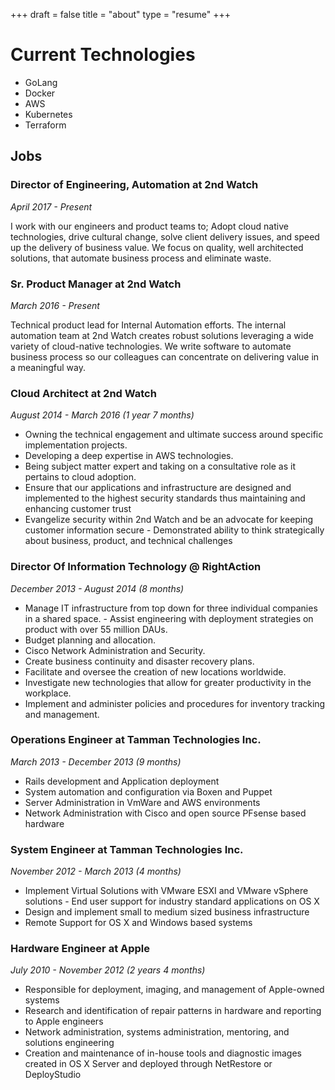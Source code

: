 +++
draft = false
title =  "about"
type = "resume"
+++

# Current Technologies
- GoLang
- Docker
- AWS
- Kubernetes
- Terraform

## Jobs
### Director of Engineering, Automation at 2nd Watch
*April 2017 - Present*

I work with our engineers and product teams to; Adopt cloud native technologies,
drive cultural change, solve client delivery issues, and speed up the delivery of
business value. We focus on quality, well architected solutions, that automate business
process and eliminate waste.

### Sr. Product Manager at 2nd Watch
*March 2016 - Present*

Technical product lead for Internal Automation efforts.
The internal automation team at 2nd Watch creates robust solutions leveraging a wide variety of cloud-native
technologies. We write software to automate business process so our colleagues can concentrate on
delivering value in a meaningful way.

### Cloud Architect at 2nd Watch
*August 2014 - March 2016 (1 year 7 months)*

- Owning the technical engagement and ultimate success around specific implementation projects.
- Developing a deep expertise in AWS technologies.
- Being subject matter expert and taking on a consultative role as it pertains to cloud adoption.
- Ensure that our applications and infrastructure are designed and implemented to the highest security
standards thus maintaining and enhancing customer trust
- Evangelize security within 2nd Watch and be an advocate for keeping customer information secure - Demonstrated ability to think strategically about business, product, and technical challenges

### Director Of Information Technology @ RightAction
*December 2013 - August 2014 (8 months)*

- Manage IT infrastructure from top down for three individual companies in a shared space. - Assist engineering with deployment strategies on product with over 55 million DAUs.
- Budget planning and allocation.
- Cisco Network Administration and Security.
- Create business continuity and disaster recovery plans.
- Facilitate and oversee the creation of new locations worldwide.
- Investigate new technologies that allow for greater productivity in the workplace.
- Implement and administer policies and procedures for inventory tracking and management.

### Operations Engineer at Tamman Technologies Inc.
*March 2013 - December 2013 (9 months)*

- Rails development and Application deployment
- System automation and configuration via Boxen and Puppet
- Server Administration in VmWare and AWS environments
- Network Administration with Cisco and open source PFsense based hardware

### System Engineer at Tamman Technologies Inc.
*November 2012 - March 2013 (4 months)*

- Implement Virtual Solutions with VMware ESXI and VMware vSphere solutions - End user support for industry standard applications on OS X
- Design and implement small to medium sized business infrastructure
- Remote Support for OS X and Windows based systems

### Hardware Engineer at Apple
*July 2010 - November 2012 (2 years 4 months)*

- Responsible for deployment, imaging, and management of Apple-owned systems
- Research and identification of repair patterns in hardware and reporting to Apple engineers
- Network administration, systems administration, mentoring, and solutions engineering
- Creation and maintenance of in-house tools and diagnostic images created in OS X Server and deployed
through NetRestore or DeployStudio
